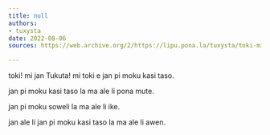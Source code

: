 ```yaml
---
title: null
authors:
- tuxysta
date: 2022-08-06
sources: https://web.archive.org/2/https://lipu.pona.la/tuxysta/toki-mi-jan-tukuta-mi-toki-e-jan-pi-moku-kasi-taso

---
```


toki! mi jan Tukuta! mi toki e jan pi moku kasi taso.


jan pi moku kasi taso la ma ale li pona mute. 

jan pi moku soweli la ma ale li ike.

jan ale li jan pi moku kasi taso la ma ale li awen. 

